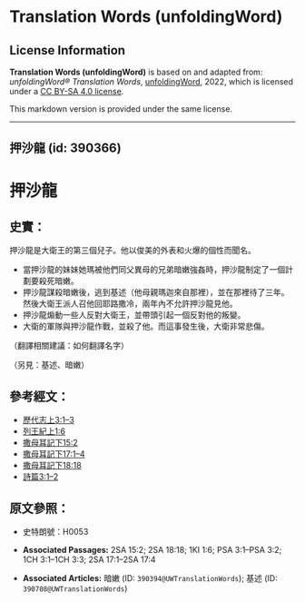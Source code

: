 # Translation Words (unfoldingWord)

## License Information

**Translation Words (unfoldingWord)** is based on and adapted from: _unfoldingWord® Translation Words_, [unfoldingWord](https://unfoldingword.org/utw), 2022, which is licensed under a [CC BY-SA 4.0 license](https://creativecommons.org/licenses/by-sa/4.0/legalcode.en).

This markdown version is provided under the same license.



--------------------------------

## 押沙龍 (id: 390366)

押沙龍
===

史實：
---

押沙龍是大衛王的第三個兒子。他以俊美的外表和火爆的個性而聞名。

* 當押沙龍的妹妹她瑪被他們同父異母的兄弟暗嫩強姦時，押沙龍制定了一個計劃要殺死暗嫩。
* 押沙龍謀殺暗嫩後，逃到基述（他母親瑪迦來自那裡），並在那裡待了三年。然後大衛王派人召他回耶路撒冷，兩年內不允許押沙龍見他。
* 押沙龍煽動一些人反對大衛王，並帶頭引起一個反對他的叛變。
* 大衛的軍隊與押沙龍作戰，並殺了他。而這事發生後，大衛非常悲傷。

（翻譯相關建議：如何翻譯名字）

（另見：基述、暗嫩）

參考經文：
-----

* [歷代志上3:1–3](https://ref.ly/1Chr3:1-1Chr3:3)
* [列王紀上1:6](https://ref.ly/1Kgs1:6)
* [撒母耳記下15:2](https://ref.ly/2Sam15:2)
* [撒母耳記下17:1–4](https://ref.ly/2Sam17:1-2Sam17:4)
* [撒母耳記下18:18](https://ref.ly/2Sam18:18)
* [詩篇3:1–2](https://ref.ly/Ps3:1-Ps3:2)

原文參照：
-----

* 史特朗號：H0053

* **Associated Passages:** 2SA 15:2; 2SA 18:18; 1KI 1:6; PSA 3:1–PSA 3:2; 1CH 3:1–1CH 3:3; 2SA 17:1–2SA 17:4
* **Associated Articles:** 暗嫩 (ID: `390394@UWTranslationWords`); 基述 (ID: `390708@UWTranslationWords`)


